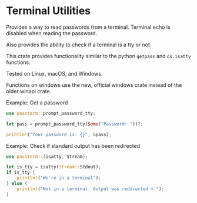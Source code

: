 # Terminal Utilities

Provides a way to read passwords from a terminal. Terminal echo is disabled
when reading the password.

Also provides the ability to check if a terminal is a tty or not.

This crate provides functionality similar to the python `getpass` and `os.isatty`
functions.

Tested on Linux, macOS, and Windows.

Functions on windows use the new, official windows crate instead of the older
winapi crate.

Example: Get a password

```rust
use passterm::prompt_password_tty;

let pass = prompt_password_tty(Some("Password: "))?;

println!("Your password is: {}", &pass);
```

Example: Check if standard output has been redirected

```rust
use passterm::{isatty, Stream};

let is_tty = isatty(Stream::Stdout);
if is_tty {
    println!("We're in a terminal");
} else {
    println!("Not in a terminal. Output was redirected >.");
}
```
